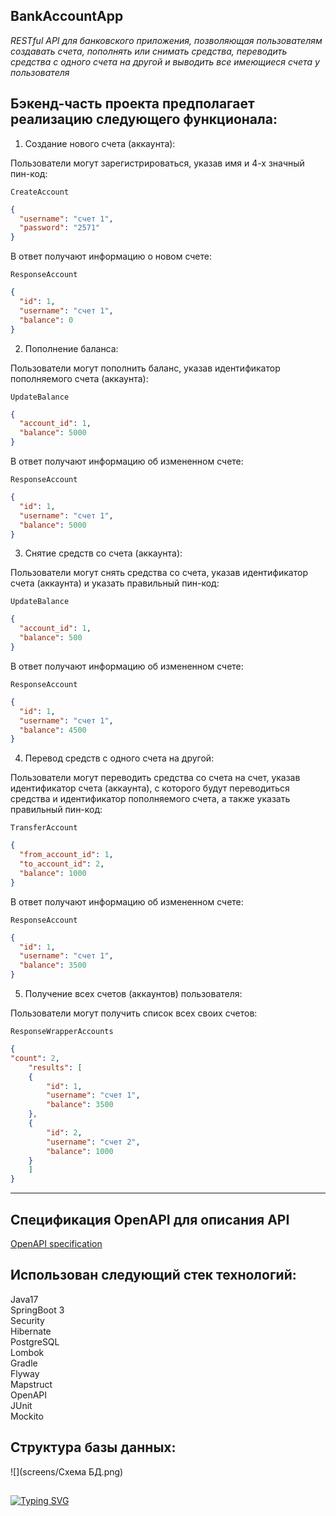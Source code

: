 ## BankAccountApp

*RESTful API для банковского приложения, позволяющая пользователям создавать счета, пополнять или снимать средства, переводить средства с одного счета на другой и выводить все имеющиеся счета у пользователя*

## Бэкенд-часть проекта предполагает реализацию следующего функционала: ##

1. Создание нового счета (аккаунта):
   
Пользователи могут зарегистрироваться, указав имя и 4-х значный пин-код:

`CreateAccount`
```json
{
  "username": "счет 1",
  "password": "2571"
}
```
В ответ получают информацию о новом счете:

`ResponseAccount`
```json
{
  "id": 1,
  "username": "счет 1",
  "balance": 0
}
```

2. Пополнение баланса:

Пользователи могут пополнить баланс, указав идентификатор пополняемого счета (аккаунта):

`UpdateBalance`
```json
{
  "account_id": 1,
  "balance": 5000
}
```
В ответ получают информацию об измененном счете:

`ResponseAccount`
```json
{
  "id": 1,
  "username": "счет 1",
  "balance": 5000
}
```

3. Снятие средств со счета (аккаунта):

Пользователи могут снять средства со счета, указав идентификатор счета (аккаунта) и указать правильный пин-код:

`UpdateBalance`
```json
{
  "account_id": 1,
  "balance": 500
}
```
В ответ получают информацию об измененном счете:

`ResponseAccount`
```json
{
  "id": 1,
  "username": "счет 1",
  "balance": 4500
}
```

4. Перевод средств с одного счета на другой:

Пользователи могут переводить средства со счета на счет, указав идентификатор счета (аккаунта), с которого будут переводиться средства и идентификатор пополняемого счета, а также указать правильный пин-код:

`TransferAccount`
```json
{
  "from_account_id": 1,
  "to_account_id": 2,
  "balance": 1000
}
```
В ответ получают информацию об измененном счете:

`ResponseAccount`
```json
{
  "id": 1,
  "username": "счет 1",
  "balance": 3500
}
```

5. Получение всех счетов (аккаунтов) пользователя:

Пользователи могут получить список всех своих счетов:

`ResponseWrapperAccounts`
```json
{
"count": 2,
    "results": [
    {
        "id": 1,
        "username": "счет 1",
        "balance": 3500
    },
    {
        "id": 2,
        "username": "счет 2",
        "balance": 1000
    }
    ]
}
```

---

## Спецификация OpenAPI для описания API ##

[OpenAPI specification](openapi.yaml "OpenAPI")

## Использован следующий стек технологий: ##

Java17\
SpringBoot 3\
Security\
Hibernate\
PostgreSQL\
Lombok\
Gradle\
Flyway\
Mapstruct\
OpenAPI\
JUnit\
Mockito

## Структура базы данных: ##

![](screens/Схема БД.png)

##

[![Typing SVG](https://readme-typing-svg.herokuapp.com?color=%2336BCF7&lines=thank+you+for+your+attention)](https://git.io/typing-svg)